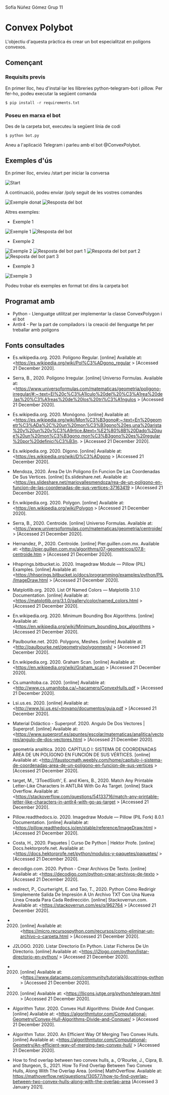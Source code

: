 Sofía Núñez Gómez
Grup 11
# Convex Polybot

L'objectiu d'aquesta pràctica és crear un bot especialitzat en polígons convexos.

## Començant


### Requisits previs

En primer lloc, heu d'instal·lar les llibreries python-telegram-bot i pillow. Per fer-ho, podeu executar la següent comanda

```
$ pip install -r requirements.txt
```

### Poseu en marxa el bot

Des de la carpeta bot, executeu la següent línia de codi
```
$ python bot.py
```
Aneu a l'aplicació Telegram i parleu amb el bot @ConvexPolybot.

## Exemples d'ús

En primer lloc, envieu /start per iniciar la conversa

![Start](/0.png)

A continuació, podeu enviar /poly seguit de les vostres comandes

![Exemple donat](/1.png)
![Resposta del bot](/2.png)

Altres exemples:
- Exemple 1

![Exemple 1](/3.png)
![Resposta del bot](/4.png)

- Exemple 2

![Exemple 2](/5.png)
![Resposta del bot part 1](/6.png)
![Resposta del bot part 2](/7.png)
![Resposta del bot part 3](/8.png)

- Exemple 3

![Exemple 3](/9.png)

Podeu trobar els exemples en format txt dins la carpeta bot

## Programat amb

* Python - Llenguatge utilitzat per implementar la classe ConvexPolygon i el bot
* Antlr4 - Per la part de compiladors i la creació del llenguatge fet per treballar amb polígons


## Fonts consultades
- Es.wikipedia.org. 2020. Polígono Regular. [online] Available at: <https://es.wikipedia.org/wiki/Pol%C3%ADgono_regular > [Accessed 21 December 2020].

- Serra, B., 2020. Polígono Irregular. [online] Universo Formulas. Available at: <https://www.universoformulas.com/matematicas/geometria/poligono-irregular/#:~:text=El%20c%C3%A1lculo%20del%20%C3%A1rea%20de,las%20%C3%A1reas%20de%20los%20tri%C3%A1ngulos > [Accessed 21 December 2020].

- Es.wikipedia.org. 2020. Monógono. [online] Available at: <https://es.wikipedia.org/wiki/Mon%C3%B3gono#:~:text=En%20geometr%C3%ADa%2C%20un%20mon%C3%B3gono%20es,una%20arista%20y%20un%20v%C3%A9rtice.&text=%E2%80%8B%20Dado%20que%20un%20mon%C3%B3gono,mon%C3%B3gono%20es%20regular%20por%20definici%C3%B3n. > [Accessed 21 December 2020].

- Es.wikipedia.org. 2020. Dígono. [online] Available at: <https://es.wikipedia.org/wiki/D%C3%ADgono > [Accessed 21 December 2020].

- Mendoza, 2020. Área De Un Poligono En Funcion De Las Coordenadas De Sus Vertices. [online] Es.slideshare.net. Available at: <https://es.slideshare.net/mariovallesmendoza/rea-de-un-poligono-en-funcion-de-las-coordenadas-de-sus-vertices-37163419 > [Accessed 21 December 2020].

- En.wikipedia.org. 2020. Polygon. [online] Available at: <https://en.wikipedia.org/wiki/Polygon > [Accessed 21 December 2020].

- Serra, B., 2020. Centroide. [online] Universo Formulas. Available at: <https://www.universoformulas.com/matematicas/geometria/centroide/ > [Accessed 21 December 2020].

- Hernandez, P., 2020. Centroide. [online] Pier.guillen.com.mx. Available at: <http://pier.guillen.com.mx/algorithms/07-geometricos/07.8-centroide.htm > [Accessed 21 December 2020].

- Hhsprings.bitbucket.io. 2020. Imagedraw Module — Pillow (PIL) Examples. [online] Available at: <https://hhsprings.bitbucket.io/docs/programming/examples/python/PIL/ImageDraw.html > [Accessed 21 December 2020].

- Matplotlib.org. 2020. List Of Named Colors — Matplotlib 3.1.0 Documentation. [online] Available at: <https://matplotlib.org/3.1.0/gallery/color/named_colors.html > [Accessed 21 December 2020].

- En.wikipedia.org. 2020. Minimum Bounding Box Algorithms. [online] Available at: <https://en.wikipedia.org/wiki/Minimum_bounding_box_algorithms > [Accessed 21 December 2020].

- Paulbourke.net. 2020. Polygons, Meshes. [online] Available at: <http://paulbourke.net/geometry/polygonmesh/ > [Accessed 21 December 2020].

- En.wikipedia.org. 2020. Graham Scan. [online] Available at: <https://en.wikipedia.org/wiki/Graham_scan > [Accessed 21 December 2020].

- Cs.umanitoba.ca. 2020. [online] Available at: <http://www.cs.umanitoba.ca/~hacamero/ConvexHulls.pdf > [Accessed 21 December 2020].

- Lsi.us.es. 2020. [online] Available at: <http://www.lsi.us.es/~troyano/documentos/guia.pdf > [Accessed 21 December 2020].

- Material Didáctico - Superprof. 2020. Angulo De Dos Vectores | Superprof. [online] Available at: <https://www.superprof.es/apuntes/escolar/matematicas/analitica/vectores/angulo-de-dos-vectores.html > [Accessed 21 December 2020].

- geometría analítica. 2020. CAPÍTULO I: SISTEMA DE COORDENADAS ÁREA DE UN POLÍGONO EN FUNCIÓN DE SUS VÉRTICES. [online] Available at: <http://jfaustocmath.weebly.com/home/capitulo-i-sistema-de-coordenadas-area-de-un-poligono-en-funcion-de-sus-vertices > [Accessed 21 December 2020].

- target, M., &#39;3ToedSloth&#39;, E. and Kiers, B., 2020. Match Any Printable Letter-Like Characters In ANTLR4 With Go As Target. [online] Stack Overflow. Available at: <https://stackoverflow.com/questions/54133716/match-any-printable-letter-like-characters-in-antlr4-with-go-as-target > [Accessed 21 December 2020].

- Pillow.readthedocs.io. 2020. Imagedraw Module — Pillow (PIL Fork) 8.0.1 Documentation. [online] Available at: <https://pillow.readthedocs.io/en/stable/reference/ImageDraw.html > [Accessed 21 December 2020].

- Costa, H., 2020. Paquetes | Curso De Python | Hektor Profe. [online] Docs.hektorprofe.net. Available at: <https://docs.hektorprofe.net/python/modulos-y-paquetes/paquetes/ > [Accessed 21 December 2020].

- decodigo.com. 2020. Python - Crear Archivos De Texto. [online] Available at: <https://decodigo.com/python-crear-archivos-de-texto > [Accessed 21 December 2020].

- redirect, P., Courtwright, E. and Tao, T., 2020. Python Cómo Redirigir Simplemente Salida De Impresión A Un Archivo TXT Con Una Nueva Línea Creada Para Cada Redirección. [online] Stackoverrun.com. Available at: <https://stackoverrun.com/es/q/962764 > [Accessed 21 December 2020].

- 2020. [online] Available at: <https://micro.recursospython.com/recursos/como-eliminar-un-archivo-o-carpeta.html > [Accessed 21 December 2020].

- J2LOGO. 2020. Listar Directorio En Python. Listar Ficheros De Un Directorio. [online] Available at: <https://j2logo.com/python/listar-directorio-en-python/ > [Accessed 21 December 2020].

- 2020. [online] Available at: <https://www.datacamp.com/community/tutorials/docstrings-python > [Accessed 21 December 2020].

- 2020. [online] Available at: <https://lliçons.jutge.org/python/telegram.html > [Accessed 21 December 2020].

- Algorithm Tutor. 2020. Convex Hull Algorithms: Divide And Conquer. [online] Available at: <https://algorithmtutor.com/Computational-Geometry/Convex-Hull-Algorithms-Divide-and-Conquer/ > [Accessed 21 December 2020].

- Algorithm Tutor. 2020. An Efficient Way Of Merging Two Convex Hulls. [online] Available at: <https://algorithmtutor.com/Computational-Geometry/An-efficient-way-of-merging-two-convex-hull/ > [Accessed 21 December 2020].

- How to find overlap between two convex hulls, a., O&#39;Rourke, J., Cipra, B. and Sturgeon, S., 2021. How To Find Overlap Between Two Convex Hulls, Along With The Overlap Area. [online] MathOverflow. Available at: <https://mathoverflow.net/questions/130577/how-to-find-overlap-between-two-convex-hulls-along-with-the-overlap-area> [Accessed 3 January 2021].
